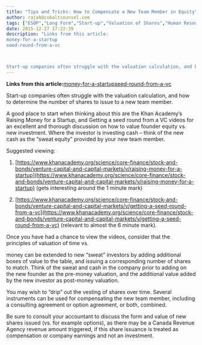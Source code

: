 ```yaml
---
title: "Tips and Tricks: How to Compensate a New Team Member in Equity"
author: rajah@cobaltcounsel.com
tags: ["ESOP","Long Form","Start-up","Valuation of Shares","Human Resources","Rajah","Articles of Incorporation","All Jurisdictions"]
date: 2015-12-27 17:22:39
description: "Links from this article:
money-for-a-startup
seed-round-from-a-vc



Start-up companies often struggle with the valuation calculation, and how to determin..."
---
```


**Links from this article:**[money-for-a-startup](https://www.khanacademy.org/science/core-finance/stock-and-bonds/venture-capital-and-capital-markets/v/raising-money-for-a-startup)[seed-round-from-a-vc](https://www.khanacademy.org/science/core-finance/stock-and-bonds/venture-capital-and-capital-markets/v/getting-a-seed-round-from-a-vc)

Start-up companies often struggle with the valuation calculation, and how to determine the number of shares to issue to a new team member.

A good place to start when thinking about this are the Khan Academy’s Raising Money for a Startup, and Getting a seed round from a VC videos for an excellent and thorough discussion on how to value founder equity vs. new investment.  Where the investor is investing cash – think of the new cash as the “sweat equity” provided by your new team member.

Suggested viewing:

1.  [https://www.khanacademy.org/science/core-finance/stock-and-bonds/venture-capital-and-capital-markets/v/raising-money-for-a-startup](https://www.khanacademy.org/science/core-finance/stock-and-bonds/venture-capital-and-capital-markets/v/raising-money-for-a-startup) (gets interesting around the 1 minute mark)

2.  [https://www.khanacademy.org/science/core-finance/stock-and-bonds/venture-capital-and-capital-markets/v/getting-a-seed-round-from-a-vc](https://www.khanacademy.org/science/core-finance/stock-and-bonds/venture-capital-and-capital-markets/v/getting-a-seed-round-from-a-vc)  (relevant to almost the 6 minute mark).

Once you have had a chance to view the videos, consider that the principles of valuation of time vs.

money can be extended to new “sweat” investors by adding additional boxes of value to the table, and issuing a corresponding number of shares to match.  Think of the sweat and cash in the company prior to adding on the new founder as the pre-money valuation, and the additional value added by the new investor as post-money valuation.

You may wish to “drip” out the vesting of shares over time.  Several instruments can be used for compensating the new team member, including a consulting agreement or option agreement, or both, combined.

Be sure to consult your accountant to discuss the form and value of new shares issued (vs. for example options), as there may be a Canada Revenue Agency revenue amount triggered, if this share issuance is treated as compensation or company earnings and not an investment.